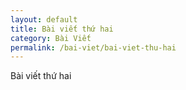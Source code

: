 ```yaml
---
layout: default
title: Bài viết thứ hai
category: Bài Viết
permalink: /bai-viet/bai-viet-thu-hai
---
```

<p>Bài viết thứ hai</p>